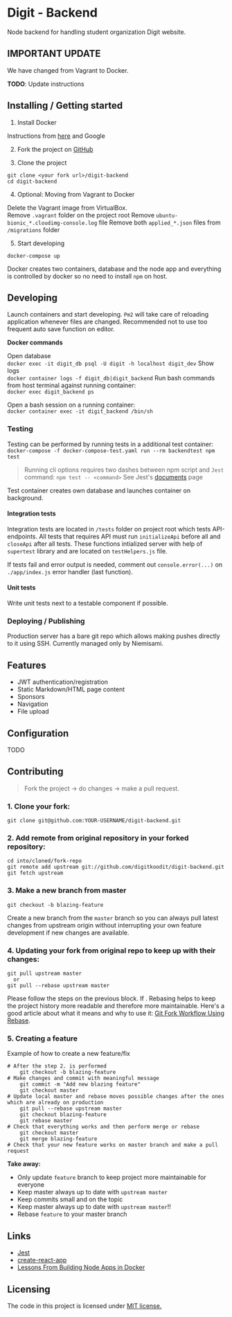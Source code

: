 # Digit - Backend

Node backend for handling student organization Digit website. 

## IMPORTANT UPDATE

We have changed from Vagrant to Docker.

**TODO**: Update instructions

## Installing / Getting started

1. Install Docker

Instructions from [here](https://runnable.com/docker/getting-started/) and Google

2. Fork the project on [GitHub](https://help.github.com/en/articles/fork-a-repo)

3. Clone the project

```shell
git clone <your fork url>/digit-backend
cd digit-backend
```

4. Optional: Moving from Vagrant to Docker

Delete the Vagrant image from VirtualBox.\
Remove `.vagrant` folder on the project root
Remove `ubuntu-bionic_*.cloudimg-console.log` file
Remove both `applied_*.json` files from `/migrations` folder

5. Start developing

```
docker-compose up
```

Docker creates two containers, database and the node app and everything is controlled by docker so no need to install `npm` on host.

## Developing

Launch containers and start developing. `Pm2` will take care of reloading application whenever files are changed. Recommended not to use too frequent auto save function on editor. 

**Docker commands**

Open database\
`docker exec -it digit_db psql -U digit -h localhost digit_dev`
Show logs\
`docker container logs -f digit_db|digit_backend`
Run bash commands from host terminal against running container:\
`docker exec digit_backend ps`

Open a bash session on a running container:\
`docker container exec -it digit_backend /bin/sh`

### Testing

Testing can be performed by running tests in a additional test container:\
`docker-compose -f docker-compose-test.yaml run --rm backendtest npm test`

> Running cli options requires two dashes between npm script and `Jest` command: `npm test -- <command>`
> See Jest's [documents](https://jestjs.io/docs/en/cli.html) page

Test container creates own database and launches container on background.

#### Integration tests 

Integration tests are located in `/tests` folder on project root which tests API-endpoints. All tests that requires API must run `initializeApi` before all and `closeApi` after all tests. These functions intialized server with help of `supertest` library and are located on `testHelpers.js` file.

If tests fail and error output is needed, comment out `console.error(...)` on `./app/index.js` error handler (last function).  

#### Unit tests 

Write unit tests next to a testable component if possible.

### Deploying / Publishing

Production server has a bare git repo which allows making pushes directly to it using SSH. Currently managed only by Niemisami.

## Features

* JWT authentication/registration
* Static Markdown/HTML page content
* Sponsors
* Navigation
* File upload

## Configuration

TODO

## Contributing

> Fork the project -> do changes -> make a pull request.

### 1. Clone your fork:

    git clone git@github.com:YOUR-USERNAME/digit-backend.git

### 2. Add remote from original repository in your forked repository: 

    cd into/cloned/fork-repo
    git remote add upstream git://github.com/digitkoodit/digit-backend.git
    git fetch upstream

### 3. Make a new branch from master

    git checkout -b blazing-feature

Create a new branch from the `master` branch so you can always pull latest changes from upstream origin without interrupting your own feature development if new changes are available.

### 4. Updating your fork from original repo to keep up with their changes:

    git pull upstream master
      or
    git pull --rebase upstream master

 Please follow the steps on the previous block. If . Rebasing helps to keep the project history more readable and therefore more maintainable. Here's a good article about what it means and why to use it: [Git Fork Workflow Using Rebase](https://medium.com/@ruthmpardee/git-fork-workflow-using-rebase-587a144be470). 

### 5. Creating a feature

Example of how to create a new feature/fix

    # After the step 2. is performed
        git checkout -b blazing-feature
    # Make changes and commit with meaningful message
        git commit -m "Add new blazing feature"
        git checkout master
    # Update local master and rebase moves possible changes after the ones which are already on production
        git pull --rebase upstream master 
        git checkout blazing-feature
        git rebase master
    # Check that everything works and then perform merge or rebase
        git checkout master
        git merge blazing-feature
    # Check that your new feature works on master branch and make a pull request

**Take away:**
- Only update `feature` branch to keep project more maintainable for everyone
- Keep master always up to date with `upstream master`
- Keep commits small and on the topic
- Keep master always up to date with `upstream master`!!
- Rebase `feature` to your master branch

## Links

- [Jest](https://jestjs.io/docs/en/getting-started)
- [create-react-app](https://github.com/facebook/create-react-app)
- [Lessons From Building Node Apps in  Docker](https://jdlm.info/articles/2019/09/06/lessons-building-node-app-docker.html)

## Licensing

The code in this project is licensed under [MIT license.](/LICENSE)